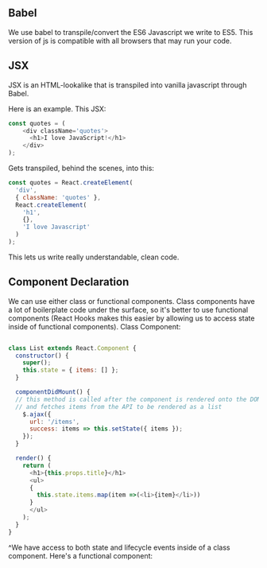## Babel 

We use babel to transpile/convert the ES6 Javascript we write to ES5. This version of js is compatible with all browsers that may run your code.

## JSX

JSX is an HTML-lookalike that is transpiled into vanilla javascript through Babel.

Here is an example. This JSX:

```javascript
const quotes = (
	<div className='quotes'>
	  <h1>I love JavaScript!</h1>
	</div>
);
```

Gets transpiled, behind the scenes, into this:

```javascript
const quotes = React.createElement(
  'div',
  { className: 'quotes' },
  React.createElement(
    'h1',
    {},
    'I love Javascript'
  )
);
```

This lets us write really understandable, clean code.

## Component Declaration

We can use either class or functional components. Class components have a lot of boilerplate code under the surface, so it's better to use functional components (React Hooks makes this easier by allowing us to access state inside of functional components). Class Component: 

```javascript

class List extends React.Component {
  constructor() {
    super();
    this.state = { items: [] };
  }

  componentDidMount() {
  // this method is called after the component is rendered onto the DOM
  // and fetches items from the API to be rendered as a list
    $.ajax({
      url: '/items',
      success: items => this.setState({ items });
    });
  }

  render() {
    return (
      <h1>{this.props.title}</h1>
      <ul>
      {
        this.state.items.map(item =>(<li>{item}</li>))
      }
      </ul>
    );
  }
}

```

^We have access to both state and lifecycle events inside of a class component. Here's a functional component:

